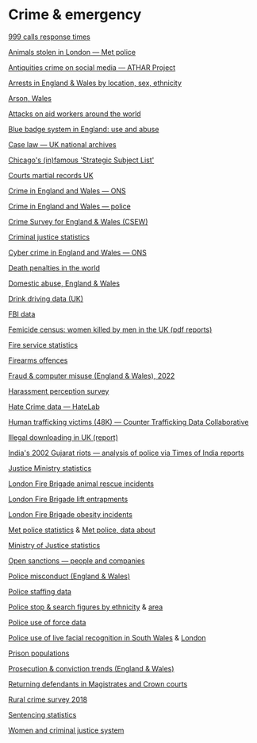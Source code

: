# Crime & emergency

[999 calls response times](https://www.police.uk/pu/your-area/derbyshire-constabulary/performance/999-performance-data/)

[Animals stolen in London — Met police](https://data.london.gov.uk/dataset/mps-stolen-animals-dashboard-data)

[Antiquities crime on social media — ATHAR Project](http://atharproject.org/report2019/)

[Arrests in England & Wales by location, sex, ethnicity](https://www.ethnicity-facts-figures.service.gov.uk/crime-justice-and-the-law/policing/number-of-arrests/latest)

[Arson, Wales](https://www.gov.wales/deliberate-fires)

[Attacks on aid workers around the world](https://aidworkersecurity.org/)

[Blue badge system in England: use and abuse](https://www.gov.uk/government/statistical-data-sets/blue-badge-scheme-statistics-data-tables-dis)

[Case law — UK national archives](https://caselaw.nationalarchives.gov.uk/)

[Chicago's (in)famous 'Strategic Subject List'](https://data.cityofchicago.org/Public-Safety/Strategic-Subject-List-Historical/4aki-r3np)

[Courts martial records UK](https://www.gov.uk/government/publications/court-martial-results-from-the-military-court-centres)

[Crime in England and Wales — ONS](https://www.ons.gov.uk/peoplepopulationandcommunity/crimeandjustice/datasets/policeforceareadatatables)

[Crime in England and Wales — police](https://data.police.uk/data/statistical-data/)

[Crime Survey for England & Wales (CSEW)](https://www.crimesurvey.co.uk/en/index.html)

[Criminal justice statistics](https://www.data.gov.uk/dataset/cbe9ff83-a459-444f-bc92-39dc70bbdec1/criminal-justice-statistics)

[Cyber crime in England and Wales — ONS](https://www.ons.gov.uk/peoplepopulationandcommunity/crimeandjustice/datasets/crimeinenglandandwalesexperimentaltables&sa=D&source=editors&ust=1619805122951000&usg=AOvVaw3oYkI1UYBxO2uT6v6XHLpP)

[Death penalties in the world](https://dataverse.harvard.edu/dataset.xhtml?persistentId=doi:10.7910/DVN/LI3WYK)

[Domestic abuse, England & Wales](https://www.ons.gov.uk/peoplepopulationandcommunity/crimeandjustice/articles/domesticabuseprevalenceandtrendsenglandandwales/previousReleases)

[Drink driving data (UK)](https://www.gov.uk/government/statistical-data-sets/reported-drinking-and-driving-ras51#digital-breath-tests-in-england-and-wales)

[FBI data](https://cde.ucr.cjis.gov/LATEST/webapp/#/pages/downloads)

[Femicide census: women killed by men in the UK (pdf reports)](https://www.femicidecensus.org/)

[Fire service statistics](https://www.gov.uk/government/statistical-data-sets/fire-statistics-data-tables)

[Firearms offences](https://www.ons.gov.uk/peoplepopulationandcommunity/crimeandjustice/datasets/offencesinvolvingtheuseofweaponsdatatables)

[Fraud & computer misuse (England & Wales), 2022](https://www.ons.gov.uk/releases/natureoffraudandcomputermisuseinenglandandwalesyearendingmarch2022)

[Harassment perception survey](https://www.ons.gov.uk/peoplepopulationandcommunity/crimeandjustice/bulletins/perceptionsofpersonalsafetyandexperiencesofharassmentgreatbritain/2to27june2021)

[Hate Crime data — HateLab](https://hatelab.net/data)

[Human trafficking victims (48K) — Counter Trafficking Data Collaborative](https://www.ctdatacollaborative.org/)

[Illegal downloading in UK (report)](https://www.gov.uk/government/publications/online-copyright-infringement-tracker-survey-10th-wave/online-copyright-infringement-tracker-survey-10th-wave-executive-summary)

[India's 2002 Gujarat riots — analysis of police via Times of India reports](https://github.com/slanglab/IndiaPoliceEvents)

[Justice Ministry statistics](https://www.gov.uk/search/research-and-statistics?content_store_document_type=statistics_published&organisations%5B%5D=ministry-of-justice&order=updated-newest)

[London Fire Brigade animal rescue incidents](https://data.london.gov.uk/dataset/animal-rescue-incidents-attended-by-lfb)

[London Fire Brigade lift entrapments](https://data.london.gov.uk/dataset/shut-in-lift-releases--lift-entrapments--attended-by-lfb)

[London Fire Brigade obesity incidents](https://data.london.gov.uk/dataset/bariatric-incidents-attended-by-lfb)

[Met police statistics](https://www.met.police.uk/sd/stats-and-data/) & [Met police, data about](https://data.london.gov.uk/dataset/?org=db7940dd-ee1a-4a68-b874-c34151e16e82)

[Ministry of Justice statistics](https://www.gov.uk/search/research-and-statistics?content_store_document_type=statistics_published&organisations%5B%5D=ministry-of-justice&order=updated-newest)

[Open sanctions — people and companies](https://www.opensanctions.org/)

[Police misconduct (England & Wales)](https://www.gov.uk/government/collections/police-misconduct-statistics)

[Police staffing data](https://www.gov.uk/government/statistics/police-workforce-open-data-tables)

[Police stop & search figures by ethnicity](https://www.ethnicity-facts-figures.service.gov.uk/crime-justice-and-the-law/policing/stop-and-search/latest) & [area](https://data.police.uk/data/)

[Police use of force data](https://www.gov.uk/government/statistics/police-use-of-force-statistics-england-and-wales-april-2019-to-march-2020)

[Police use of live facial recognition in South Wales](https://www.south-wales.police.uk/SysSiteAssets/media/downloads/south-wales/about-us/frt/live-facial-recognition/results-of-all-deployments---lleoliadau-for-live-facial-recognition-lfr.pdf) & [London](https://www.met.police.uk/SysSiteAssets/media/downloads/force-content/met/advice/lfr/new/lfr-deployment-grid-2023-v.3.2-web.pdf)

[Prison populations](https://www.gov.uk/government/statistics/prison-population-figures-2023)

[Prosecution & conviction trends (England & Wales)](https://www.gov.uk/government/collections/criminal-justice-statistics-quarterly)

[Returning defendants in Magistrates and Crown courts](https://www.gov.uk/government/publications/data-first-criminal-courts-linked-data)

[Rural crime survey 2018](https://www.nationalruralcrimenetwork.net/research/internal/2018survey/)

[Sentencing statistics](https://www.gov.uk/government/statistics/criminal-justice-system-statistics-quarterly-december-2022)

<!--
[US civilian complaints against NYPD police, 1982-2020 — Propublica](https://www.propublica.org/datastore/dataset/civilian-complaints-against-new-york-city-police-officers)

[US people killed during encounters with US police (26K) — Fatal Encounters](https://fatalencounters.org)

[US prison deaths — Reuters](https://www.reuters.com/investigates/special-report/usa-jails-graphic/)

[US police violence against protesters — Propublica](https://projects.propublica.org/protest-police-videos)

[US police traffic stops — The Stanford Open Policing Project](https://openpolicing.stanford.edu/data/)

[US death row prisoners since 1976 — The Intercept](https://github.com/firstlookmedia/the-condemned-data)

[US death row inmates executed since 1976 — Select Star SQL](https://selectstarsql.com/frontmatter.html)

[US lawsuits against Chicago police (settlements paid)](http://projects.chicagoreporter.com/settlements/search/officersDatabase)

[US police officers killed or injured on duty 2019](https://ucr.fbi.gov/leoka/2019/downloads/download-files)

[US police violence and Black Lives Matters protest — Bellingcat](https://docs.google.com/spreadsheets/d/1-9KKfaEDhgeJ8dz8HjsFNBniDCQj-5ADWbuMkw2hNBU/edit#gid=1686998620)

[US Police deaths, 538](https://fivethirtyeight.datasettes.com/fivethirtyeight/police-deaths%2Fall_data) & [clean](https://fivethirtyeight.datasettes.com/fivethirtyeight/police-deaths%2Fclean_data)

[US Police killings (2015-21) — Washington Post](https://www.washingtonpost.com/graphics/investigations/police-shootings-database/)

[US 12,000 civilian complaints against NYPD](https://www.propublica.org/datastore/dataset/civilian-complaints-against-new-york-city-police-officers)

[US shootings. The violence project](https://www.theviolenceproject.org/mass-shooter-database/)

[US shootings. Gun violence archive](https://www.gunviolencearchive.org/methodology)

[US shootings. Mother Jones](https://www.motherjones.com/politics/2012/12/mass-shootings-mother-jones-full-data) -->

[Women and criminal justice system](https://www.gov.uk/government/collections/women-and-the-criminal-justice-system)
